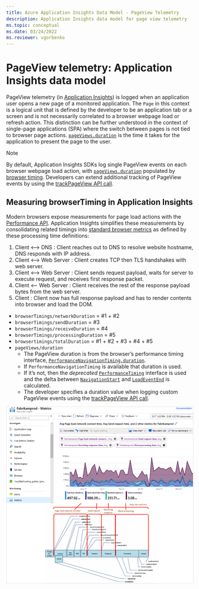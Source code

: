 ```yaml
---
title: Azure Application Insights Data Model - PageView Telemetry
description: Application Insights data model for page view telemetry
ms.topic: conceptual
ms.date: 03/24/2022
ms.reviewer: vgorbenko
---
```


# PageView telemetry: Application Insights data model

PageView telemetry (in [Application Insights](./app-insights-overview.md)) is logged when an application user opens a new page of a monitored application. The `Page` in this context is a logical unit that is defined by the developer to be an application tab or a screen and is not necessarily correlated to a browser webpage load or refresh action. This distinction can be further understood in the context of single-page applications (SPA) where the switch between pages is not tied to browser page actions. [`pageViews.duration`](/azure/azure-monitor/reference/tables/pageviews) is the time it takes for the application to present the page to the user.

> [!NOTE]
> By default, Application Insights SDKs log single PageView events on each browser webpage load action, with [`pageViews.duration`](/azure/azure-monitor/reference/tables/pageviews) populated by [browser timing](#measuring-browsertiming-in-application-insights). Developers can extend additional tracking of PageView events by using the [trackPageView API call](./api-custom-events-metrics.md#page-views).

## Measuring browserTiming in Application Insights

Modern browsers expose measurements for page load actions with the [Performance API](https://developer.mozilla.org/en-US/docs/Web/API/Performance_API). Application Insights simplifies these measurements by consolidating related timings into [standard browser metrics](../essentials/metrics-supported.md#microsoftinsightscomponents) as defined by these processing time definitions:

1. Client <--> DNS : Client reaches out to DNS to resolve website hostname, DNS responds with IP address.
1. Client <--> Web Server : Client creates TCP then TLS handshakes with web server.
1. Client <--> Web Server : Client sends request payload, waits for server to execute request, and receives first response packet.
1. Client <-- Web Server : Client receives the rest of the response payload bytes from the web server.
1. Client : Client now has full response payload and has to render contents into browser and load the DOM.
 
* `browserTimings/networkDuration` = #1 + #2
* `browserTimings/sendDuration` = #3
* `browserTimings/receiveDuration` = #4
* `browserTimings/processingDuration` = #5
* `browsertimings/totalDuration` = #1 + #2 + #3 + #4 + #5
* `pageViews/duration`
   * The PageView duration is from the browser’s performance timing interface, [`PerformanceNavigationTiming.duration`](https://developer.mozilla.org/en-US/docs/Web/API/PerformanceEntry/duration).
    * If `PerformanceNavigationTiming` is available that duration is used.
    * If it’s not, then the *deprecated* [`PerformanceTiming`](https://developer.mozilla.org/en-US/docs/Web/API/PerformanceTiming) interface is used and the delta between [`NavigationStart`](https://developer.mozilla.org/en-US/docs/Web/API/PerformanceTiming/navigationStart) and [`LoadEventEnd`](https://developer.mozilla.org/en-US/docs/Web/API/PerformanceTiming/loadEventEnd) is calculated.
    * The developer specifies a duration value when logging custom PageView events using the [trackPageView API call](./api-custom-events-metrics.md#page-views).

![Screenshot of the Metrics page in Application Insights showing graphic displays of metrics data for a web application.](./media/javascript/page-view-load-time.png)
